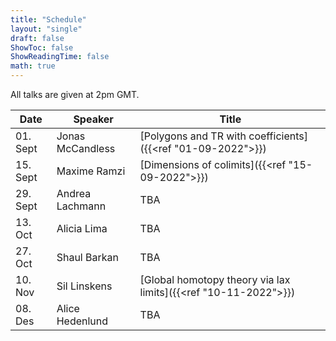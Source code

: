 ```yaml
---
title: "Schedule"
layout: "single"
draft: false
ShowToc: false
ShowReadingTime: false
math: true
---
```


All talks are given at 2pm GMT. 

|Date    |Speaker         |Title|
|--------|----------------|-----|
|01. Sept|Jonas McCandless|[Polygons and TR with coefficients]({{<ref "01-09-2022">}})|
|15. Sept|Maxime Ramzi    |[Dimensions of colimits]({{<ref "15-09-2022">}})|
|29. Sept|Andrea Lachmann |TBA|
|13. Oct |Alicia Lima     |TBA|
|27. Oct |Shaul Barkan    |TBA|
|10. Nov |Sil Linskens    |[Global homotopy theory via lax limits]({{<ref "10-11-2022">}})|
|08. Des |Alice Hedenlund |TBA|
